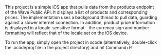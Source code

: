 This project is a simple iOS app that pulls data from the products endpoint of the Wave Public API. It displays a list of products and corresponding prices. The implementation uses a background thread to pull data, guarding against a slower internet connection. In addition, product price information is displayed in a locale-sensitive format - the currency sign and number formatting will reflect that of the locale set on the iOS device.

To run the app, simply open the project in xcode (alternatively, double-click the .xcodeproj file in the project directory) and hit Command+R


